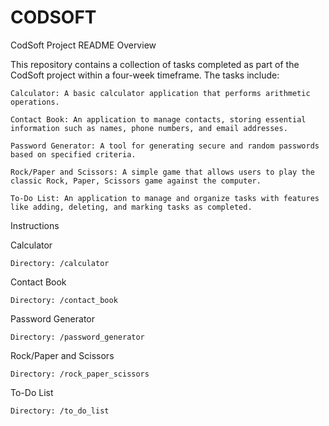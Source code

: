 # CODSOFT

CodSoft Project README
Overview

This repository contains a collection of tasks completed as part of the CodSoft project within a four-week timeframe. The tasks include:

    Calculator: A basic calculator application that performs arithmetic operations.

    Contact Book: An application to manage contacts, storing essential information such as names, phone numbers, and email addresses.

    Password Generator: A tool for generating secure and random passwords based on specified criteria.

    Rock/Paper and Scissors: A simple game that allows users to play the classic Rock, Paper, Scissors game against the computer.

    To-Do List: An application to manage and organize tasks with features like adding, deleting, and marking tasks as completed.

Instructions

Calculator

    Directory: /calculator

Contact Book

    Directory: /contact_book

Password Generator

    Directory: /password_generator

Rock/Paper and Scissors

    Directory: /rock_paper_scissors

To-Do List

    Directory: /to_do_list

